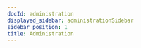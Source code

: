 ```yaml
---
docId: administration
displayed_sidebar: administrationSidebar
sidebar_position: 1
title: Administration
---
```

